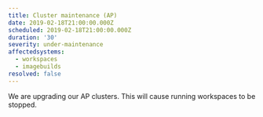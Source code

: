 ```yaml
---
title: Cluster maintenance (AP)
date: 2019-02-18T21:00:00.000Z
scheduled: 2019-02-18T21:00:00.000Z
duration: '30'
severity: under-maintenance
affectedsystems:
  - workspaces
  - imagebuilds
resolved: false
---
```

We are upgrading our AP clusters. This will cause running workspaces to be stopped.